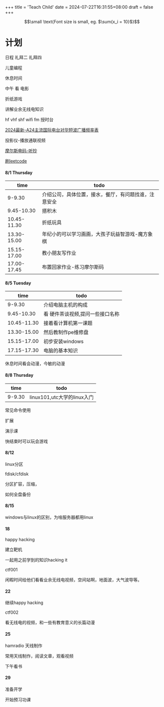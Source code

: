+++
title = 'Teach Child'
date = 2024-07-22T16:31:55+08:00
draft = false
+++

$$\small \text{Font size is small, eg. $\sum{x_i = 10}$}$$

# 计划 
日程
礼拜二
礼拜四

儿童编程

休息时间

中午 看 电影

折纸游戏

讲解业余无线电知识

hf vhf shf wifi fm 授时台

[2024最新-A24主流国际电台对华短波广播频率表](https://blog.xmgspace.me/archives/international-shortwave-to-cn.html)

投影仪-播放通联视频

[摩尔斯电码-听抄](lcwo.net)

[刷leetcode](https://en.wikipedia.org/wiki/List_of_children%27s_games)

#### 8/1 Thursday

| time | todo |
| ------------ | ---- |
| 9-9.30 | 介绍公司，具体位置，接水，餐厅，有问题找谁，注意安全 |
| 9.45-10.30 | 搭积木 |
| 10.45-11.30 | 折纸玩具 |
| 13.30-15.00 | 年纪小的可以学习画画，大孩子玩益智游戏-魔方象棋 |
| 15.15-17.00 | 教小朋友写作业 |
| 17.00-17.45 | 布置回家作业-练习摩尔斯码 |


#### 8/5 Tuesday

| time | todo |
| ------------ | ---- |
| 9-9.30 | 介绍电脑主机的构成 |
| 9.45-10.30 | 看 硬件茶谈视频,提问一些接口名称 |
| 10.45-11.30 | 接着看计算机第一课题 |
| 13.30-15.00 | 然后教制作pe维修盘 |
| 15.15-17.00 | 初步安装windows |
| 17.15-17.30 | 电脑的基本知识 |

休息时间看会动漫，今敏的动漫

#### 8/8 Thursday
| time | todo |
| --- | --- |
| 9-9.30 | linux101,utc大学的linux入门 |


常见命令使用

扩展

演示课

快结束时可以玩会游戏

#### 8/12

linux分区

fdisk/cfdisk

分区扩容，压缩，

如何全盘备份

#### 8/15

windows与linux的区别，为啥服务器都用linux



#### 18

happy hacking

建立靶机

一起用之前学到的知识hacking it

ctf001

闲暇时间给他们看看业余无线电视频，空间站啊，地面波，大气波导等。

#### 22

继续happy hacking

ctf002

看无线电的视频，和一些有教育意义的长篇动漫


#### 25

hamradio 天线制作

常用天线制作，阅读文章，观看视频

下午看书

#### 29

准备开学

开始预习功课

